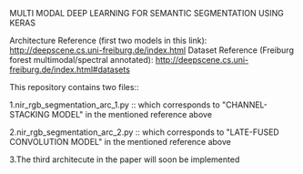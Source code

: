 MULTI MODAL DEEP LEARNING FOR SEMANTIC SEGMENTATION USING KERAS

Architecture Reference (first two models in this link): http://deepscene.cs.uni-freiburg.de/index.html
Dataset Reference (Freiburg forest multimodal/spectral annotated): http://deepscene.cs.uni-freiburg.de/index.html#datasets

This repository contains two files::

1.nir_rgb_segmentation_arc_1.py :: which corresponds to "CHANNEL-STACKING MODEL" in the mentioned reference above

2.nir_rgb_segmentation_arc_2.py :: which corresponds to "LATE-FUSED CONVOLUTION MODEL" in the mentioned reference above

3.The third architecute in the paper will soon be implemented

